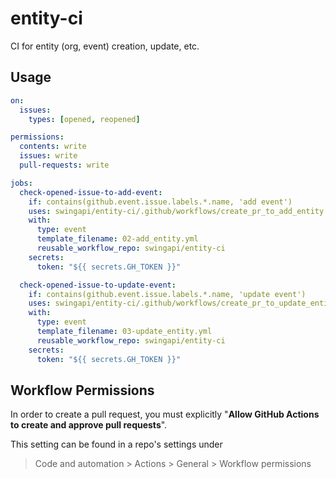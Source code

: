 # entity-ci
CI for entity (org, event) creation, update, etc.

## Usage

```yaml
on:
  issues:
    types: [opened, reopened]

permissions:
  contents: write
  issues: write
  pull-requests: write

jobs:
  check-opened-issue-to-add-event:
    if: contains(github.event.issue.labels.*.name, 'add event')
    uses: swingapi/entity-ci/.github/workflows/create_pr_to_add_entity.yml@main
    with:
      type: event
      template_filename: 02-add_entity.yml
      reusable_workflow_repo: swingapi/entity-ci
    secrets:
      token: "${{ secrets.GH_TOKEN }}"

  check-opened-issue-to-update-event:
    if: contains(github.event.issue.labels.*.name, 'update event')
    uses: swingapi/entity-ci/.github/workflows/create_pr_to_update_entity.yml@main
    with:
      type: event
      template_filename: 03-update_entity.yml
      reusable_workflow_repo: swingapi/entity-ci
    secrets:
      token: "${{ secrets.GH_TOKEN }}"
```

## Workflow Permissions

In order to create a pull request, you must explicitly "**Allow GitHub Actions to create and approve pull requests**".

This setting can be found in a repo's settings under

> Code and automation > Actions > General > Workflow permissions

